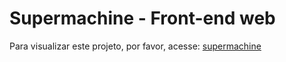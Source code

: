 # Supermachine - Front-end web
Para visualizar este projeto, por favor, acesse: [supermachine](https://supermachine.com.br)